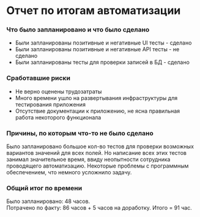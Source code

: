 # Отчет по итогам автоматизации
### Что было запланировано и что было сделано
* Были запланированы позитивные и негативные UI тесты - сделано
* Были запланированы позитивные и негативные API тесты - не сделано  
* Были запланированы тесты для проверки записей в БД - сделано

### Сработавшие риски
* Не верно оценены трудозатраты
* Много времени ушло на развертывания инфраструктуры для тестирования приложения 
* Отсутствие документации к приложению, не ясна правильная работа некоторого функционала

### Причины, по которым что-то не было сделано
Было запланировано большое кол-во тестов для проверки возможных вариантов значений для всех полей.
Но написание всех этих тестов занимал значительное время, ввиду неопытности сотрудника проводящего автоматизацию.
Некоторые проблемы с программным обеспечением, что немного усложнило задачу.

### Общий итог по времени
Было запланировано: 48 часов.  
Потрачено по факту: 86 часов + 5 часов на доработку. Итого = 91 час.